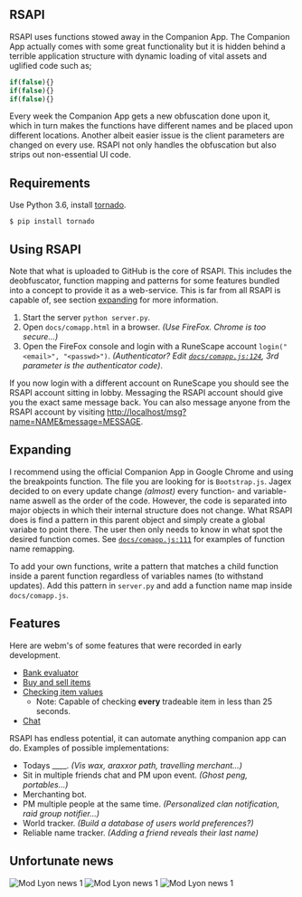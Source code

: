 ## RSAPI
RSAPI uses functions stowed away in the Companion App. The Companion App actually comes with some great functionality but it is hidden behind a terrible application structure with dynamic loading of vital assets and uglified code such as;
```javascript
if(false){}
if(false){}
if(false){}
```
Every week the Companion App gets a new obfuscation done upon it, which in turn makes the functions have different names and be placed upon different locations. Another albeit easier issue is the client parameters are changed on every use. RSAPI not only handles the obfuscation but also strips out non-essential UI code.

## Requirements
Use Python 3.6, install [tornado](https://www.tornadoweb.org/).

    $ pip install tornado

## Using RSAPI
Note that what is uploaded to GitHub is the core of RSAPI. This includes the deobfuscator, function mapping and patterns for some features bundled into a concept to provide it as a web-service. This is far from all RSAPI is capable of, see section [expanding](https://github.com/simwr872/RSAPI#expanding) for more information.

1. Start the server `python server.py`.
2. Open `docs/comapp.html` in a browser. _(Use FireFox. Chrome is too secure...)_
3. Open the FireFox console and login with a RuneScape account `login("<email>", "<passwd>")`. _(Authenticator? Edit [`docs/comapp.js:124`](https://github.com/simwr872/RSAPI/blob/master/rsapi/docs/comapp.js#L124), 3rd parameter is the authenticator code)_.

If you now login with a different account on RuneScape you should see the RSAPI account sitting in lobby. Messaging the RSAPI account should give you the exact same message back. You can also message anyone from the RSAPI account by visiting [http://localhost/msg?name=NAME&message=MESSAGE](#).

## Expanding
I recommend using the official Companion App in Google Chrome and using the breakpoints function. The file you are looking for is `Bootstrap.js`. Jagex decided to on every update change _(almost)_ every function- and variable-name aswell as the order of the code. However, the code is separated into major objects in which their internal structure does not change. What RSAPI does is find a pattern in this parent object and simply create a global variabe to point there. The user then only needs to know in what spot the desired function comes. See [`docs/comapp.js:111`](https://github.com/simwr872/RSAPI/blob/master/rsapi/docs/comapp.js#L111) for examples of function name remapping.

To add your own functions, write a pattern that matches a child function inside a parent function regardless of variables names (to withstand updates). Add this pattern in `server.py` and add a function name map inside `docs/comapp.js`.

## Features
Here are webm's of some features that were recorded in early development.
* [Bank evaluator](https://giant.gfycat.com/FavoriteFabulousEasternglasslizard.webm)
* [Buy and sell items](https://giant.gfycat.com/NimbleGiantDwarfmongoose.webm)
* [Checking item values](https://giant.gfycat.com/NeglectedShamelessDairycow.webm)
  * Note: Capable of checking **every** tradeable item in less than 25 seconds.
* [Chat](https://giant.gfycat.com/DecisiveDismalFinwhale.webm)

RSAPI has endless potential, it can automate anything companion app can do. Examples of possible implementations:
* Todays ____. _(Vis wax, araxxor path, travelling merchant...)_
* Sit in multiple friends chat and PM upon event. _(Ghost peng, portables...)_
* Merchanting bot.
* PM multiple people at the same time. _(Personalized clan notification, raid group notifier...)_
* World tracker. _(Build a database of users world preferences?)_
* Reliable name tracker. _(Adding a friend reveals their last name)_

## Unfortunate news
![Mod Lyon news 1](https://i.gyazo.com/e899cd54ab3dfc339e294340607b694d.png)
![Mod Lyon news 1](https://i.gyazo.com/ef1a0a39368a44cebd2a6db75b625158.png)
![Mod Lyon news 1](https://i.gyazo.com/1365377d6bc925ea5e750b2406458fb9.png)

